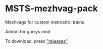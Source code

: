 # MSTS-mezhvag-pack
Mezhvags for custom metrostroi trains

Addon for garrys mod

To download, press ["releases"](https://github.com/AntonCatple/MSTS-mezhvag-pack/releases)
